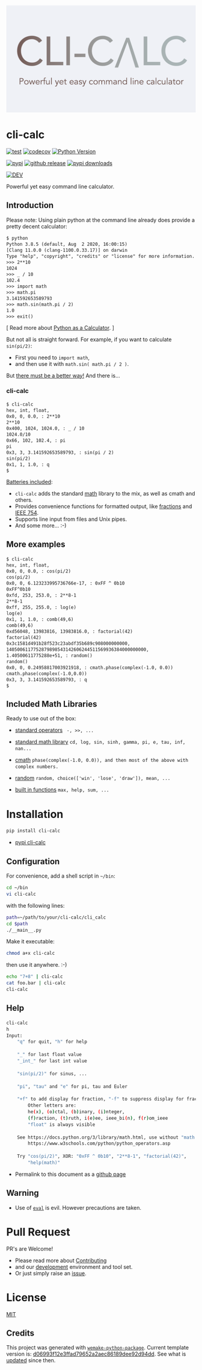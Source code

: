 ![Logo](https://raw.githubusercontent.com/cruisen/cli-calc/4986df3abb3f1871d6669dec27d5e37aba0d11a3/assets/images/Cli-Calc.png)

# cli-calc

[![test](https://github.com/cruisen/cli-calc/actions/workflows/test.yml/badge.svg)](https://github.com/cruisen/cli-calc/actions/workflows/test.yml)
[![codecov](https://codecov.io/gh/cruisen/cli-calc/branch/main/graph/badge.svg?token=i9nYZL3MM3)](https://codecov.io/gh/cruisen/cli-calc)
[![Python Version](https://img.shields.io/pypi/pyversions/cli-calc.svg)](https://pypi.org/project/cli-calc/)

[![pypi](https://img.shields.io/pypi/v/cli-calc)](https://pypi.org/project/cli-calc/)
[![github release](https://img.shields.io/github/release-date/cruisen/cli-calc)](https://github.com/cruisen/cli-calc/releases)
[![pypi downloads](https://img.shields.io/pypi/dm/cli-calc?label=pypi%20downloads)](https://pypistats.org/packages/cli-calc)

[![DEV](https://img.shields.io/badge/about-dev-green)](https://github.com/cruisen/cli-calc/blob/main/docs/extras/develop.md)

Powerful yet easy command line calculator.

## Introduction

Please note: Using plain python at the command line already does provide a pretty decent calculator:

```
$ python
Python 3.8.5 (default, Aug  2 2020, 16:00:15)
[Clang 11.0.0 (clang-1100.0.33.17)] on darwin
Type "help", "copyright", "credits" or "license" for more information.
>>> 2**10
1024
>>> _ / 10
102.4
>>> import math
>>> math.pi
3.141592653589793
>>> math.sin(math.pi / 2)
1.0
>>> exit()
```

[
Read more about
[Python as a Calculator](https://docs.python.org/3/tutorial/introduction.html#using-python-as-a-calculator).
]

But not all is straight forward.
For example, if you want to calculate ```sin(pi/2)```:
* First you need to ```import math```,
* and then use it with ```math.sin( math.pi / 2 )```.

But
[there must be a better way!](https://www.youtube.com/watch?v=UANN2Eu6ZnM)
And there is...


### cli-calc

```
$ cli-calc
hex, int, float,
0x0, 0, 0.0, : 2**10
2**10
0x400, 1024, 1024.0, : _ / 10
1024.0/10
0x66, 102, 102.4, : pi
pi
0x3, 3, 3.141592653589793, : sin(pi / 2)
sin(pi/2)
0x1, 1, 1.0, : q
$
```

[Batteries included](https://www.python.org/dev/peps/pep-0206/#batteries-included-philosophy):

* ```cli-calc``` adds the standard
[math](https://docs.python.org/3/library/math.html)
library to the mix, as well as cmath and others.
* Provides convenience functions for formatted output, like
[fractions](https://docs.python.org/3.6/library/fractions.html)
and
[IEEE 754](https://en.wikipedia.org/wiki/IEEE_754).
* Supports line input from files and Unix pipes.
* And some more... :-)


## More examples

```
$ cli-calc
hex, int, float,
0x0, 0, 0.0, : cos(pi/2)
cos(pi/2)
0x0, 0, 6.123233995736766e-17, : 0xFF ^ 0b10
0xFF^0b10
0xfd, 253, 253.0, : 2**8-1
2**8-1
0xff, 255, 255.0, : log(e)
log(e)
0x1, 1, 1.0, : comb(49,6)
comb(49,6)
0xd56048, 13983816, 13983816.0, : factorial(42)
factorial(42)
0x3c1581d491b28f523c23abdf35b689c908000000000, 1405006117752879898543142606244511569936384000000000, 1.40500611775288e+51, : random()
random()
0x0, 0, 0.24958817003921918, : cmath.phase(complex(-1.0, 0.0))
cmath.phase(complex(-1.0,0.0))
0x3, 3, 3.141592653589793, : q
$
```

## Included Math Libraries

Ready to use out of the box:

- [standard operators](https://www.w3schools.com/python/python_operators.asp)
  ``` -, >>, ...```
- [standard math library](https://docs.python.org/3/library/math.html)
  ```cd, log, sin, sinh, gamma, pi, e, tau, inf, nan...```

- [cmath](https://docs.python.org/3/library/cmath.html)
  ```phase(complex(-1.0, 0.0)), and then most of the above with complex numbers.```
- [random](https://docs.python.org/3/library/random.html#examples)
  ```random, choice(['win', 'lose', 'draw']), mean, ...```

- [built in functions](https://docs.python.org/3/library/functions.html)
  ```max, help, sum, ...```


# Installation

```bash
pip install cli-calc
```

- [pypi cli-calc](https://pypi.org/project/cli-calc/)

## Configuration

For convenience, add a shell script in ```~/bin```:

```bash
cd ~/bin
vi cli-calc
```

with the following lines:

```bash
path=~/path/to/your/cli-calc/cli_calc
cd $path
./__main__.py
```

Make it executable:

```bash
chmod a+x cli-calc
```

then use it anywhere. :-)

```bash
echo "7+8" | cli-calc
cat foo.bar | cli-calc
cli-calc
```

## Help

```bash
cli-calc
h
Input:
    "q" for quit, "h" for help

    "_" for last float value
    "_int_" for last int value

    "sin(pi/2)" for sinus, ...

    "pi", "tau" and "e" for pi, tau and Euler

    "+f" to add display for fraction, "-f" to suppress display for fraction
        Other letters are:
        he(x), (o)ctal, (b)inary, (i)nteger,
        (f)raction, (t)ruth, i(e)ee, ieee_bi(n), f(r)om_ieee
        "float" is always visible

    See https://docs.python.org/3/library/math.html, use without "math."
        https://www.w3schools.com/python/python_operators.asp

    Try "cos(pi/2)", XOR: "0xFF ^ 0b10", "2**8-1", "factorial(42)",
        "help(math)"
```

* Permalink to this document as a
[github page](https://cruisen.github.io/cli-calc/)

## Warning

- Use of [```eval```](https://docs.python.org/3/library/functions.html#eval) is evil.
  However precautions are taken.


# Pull Request

PR's are Welcome!

* Please read more about
  [Contributing](https://github.com/cruisen/cli-calc/blob/main/CONTRIBUTING.md)
* and our
  [development](https://github.com/cruisen/cli-calc/blob/main/docs/extras/develop.md)
  environment and tool set.
* Or just simply raise an [issue](https://github.com/cruisen/cli-calc/issues/new/choose).

# License

[MIT](https://github.com/cruisen/cli-calc/blob/master/LICENSE)

## Credits

This project was generated with [`wemake-python-package`](https://github.com/wemake-services/wemake-python-package). Current template version is: [d06993f12e3ffad79652a2aec86189dee92d94dd](https://github.com/wemake-services/wemake-python-package/tree/d06993f12e3ffad79652a2aec86189dee92d94dd). See what is [updated](https://github.com/wemake-services/wemake-python-package/compare/d06993f12e3ffad79652a2aec86189dee92d94dd...master) since then.
